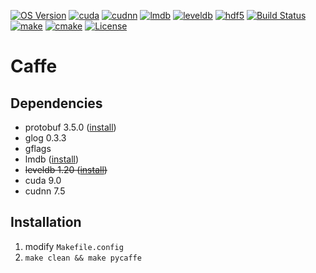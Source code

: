 [![OS Version](https://img.shields.io/badge/OS-ubuntu%2016.04-blue.svg)](https://shields.io/)
[![cuda](https://img.shields.io/badge/cuda-9.0-orange.svg)](https://developer.nvidia.com/cuda-90-download-archive) 
[![cudnn](https://img.shields.io/badge/cudnn-7.5-orange.svg)](https://developer.nvidia.com/rdp/cudnn-download)
[![lmdb](https://img.shields.io/badge/lmdb-ON-brightgreen.svg)](https://github.com/LMDB/lmdb)
[![leveldb](https://img.shields.io/badge/leveldb-OFF-lightgray.svg)](https://github.com/google/leveldb/tree/v1.20)
[![hdf5](https://img.shields.io/badge/hdf5-OFF-lightgray.svg)](https://github.com/UMKC-CPG/olcao/wiki/HDF5-Installation-Guide)
[![Build Status](https://travis-ci.org/BVLC/caffe.svg?branch=master)](https://travis-ci.org/BVLC/caffe) [![make](https://img.shields.io/badge/make-passing-brightgreen.svg)](https://github.com/LMDB/lmdb) [![cmake](https://img.shields.io/badge/cmake-untest-lightgray.svg)](https://nvidia.com)
[![License](https://img.shields.io/badge/license-BSD-blue.svg)](LICENSE)

# Caffe

## Dependencies

* protobuf 3.5.0 ([install](https://github.com/protocolbuffers/protobuf/releases/tag/v3.5.0))
* glog 0.3.3
* gflags
* lmdb ([install](https://github.com/LMDB/lmdb))
* ~~leveldb 1.20 ([install](https://github.com/google/leveldb/tree/v1.20))~~
* cuda 9.0
* cudnn 7.5


## Installation

1. modify `Makefile.config`
2. `make clean && make pycaffe`

